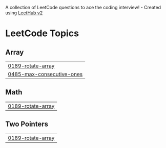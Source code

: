 A collection of LeetCode questions to ace the coding interview! - Created using [LeetHub v2](https://github.com/arunbhardwaj/LeetHub-2.0)
<!---LeetCode Topics Start-->
# LeetCode Topics
## Array
|  |
| ------- |
| [0189-rotate-array](https://github.com/AmanVilvas/DSA-CPP/tree/master/0189-rotate-array) |
| [0485-max-consecutive-ones](https://github.com/AmanVilvas/DSA-CPP/tree/master/0485-max-consecutive-ones) |
## Math
|  |
| ------- |
| [0189-rotate-array](https://github.com/AmanVilvas/DSA-CPP/tree/master/0189-rotate-array) |
## Two Pointers
|  |
| ------- |
| [0189-rotate-array](https://github.com/AmanVilvas/DSA-CPP/tree/master/0189-rotate-array) |
<!---LeetCode Topics End-->